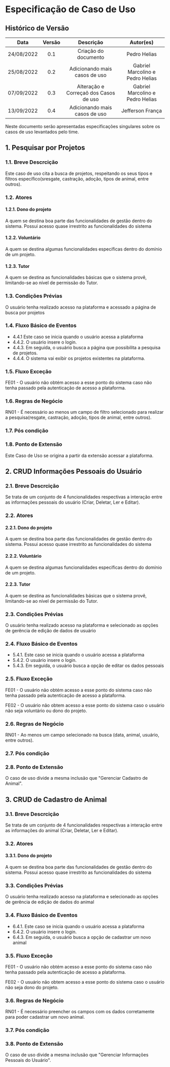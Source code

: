 # Especificação de Caso de Uso

## Histórico de Versão


|    Data    | Versão |           Descrição           |            Autor(es)             |
| :--------: | :----: | :---------------------------: | :------------------------------: |
| 24/08/2022 |  0.1   |     Criação do documento      |           Pedro Helias           |
| 25/08/2022 |  0.2   | Adicionando mais casos de uso | Gabriel Marcolino e Pedro Helias |
| 07/09/2022 |  0.3   | Alteração e Correçaõ dos Casos de uso | Gabriel Marcolino e Pedro Helias |
| 13/09/2022 |  0.4   | Adicionando mais casos de uso | Jefferson França |

Neste documento serão apresentadas especificações singulares sobre os casos de uso levantados pelo time.

## 1. Pesquisar por Projetos

### 1.1. Breve Descrcição

Este caso de uso cita a busca de projetos, respeitando os seus tipos e filtros específico(sresgate, castração, adoção, tipos de animal, entre outros).

### 1.2. Atores 

#### 1.2.1. Dono do projeto

A quem se destina boa parte das funcionalidades de gestão dentro do sistema. Possui acesso quase irrestrito as funcionalidades do sistema

#### 1.2.2. Voluntário

A quem se destina algumas funcionalidades específicas dentro do domínio de um projeto. 

#### 1.2.3. Tutor

A quem se destina as funcionalidades básicas que o sistema provê, limitando-se ao nível de permissão do Tutor. 

### 1.3. Condições Prévias

O usuário tenha realizado acesso na plataforma e acessado a página de busca por projetos

### 1.4. Fluxo Básico de Eventos

- 4.4.1 Este caso se inicia quando o usuário acessa a plataforma
- 4.4.2. O usuário insere o login.
- 4.4.3. Em seguida, o usuário busca a página que possibilita a pesquisa de projetos.
- 4.4.4. O sistema vai exibir os projetos existentes na plataforma.

### 1.5. Fluxo Exceção

FE01 - O usuário não obtém acesso a esse ponto do sistema caso não tenha passado pela autenticação de acesso a plataforma.

### 1.6. Regras de Negócio

RN01 - É necessário ao menos um campo de filtro selecionado para realizar a pesquisa(resgate, castração, adoção, tipos de animal, entre outros).

### 1.7. Pós condição

### 1.8. Ponto de Extensão

Este Caso de Uso se origina a partir da extensão acessar a plataforma.

## 2. CRUD Informações Pessoais do Usuário

### 2.1. Breve Descrcição

Se trata de um conjunto de 4 funcionalidades respectivas a interação entre as informações pessoais do usuário (Criar, Deletar, Ler e Editar).
### 2.2. Atores 

#### 2.2.1. Dono do projeto

A quem se destina boa parte das funcionalidades de gestão dentro do sistema. Possui acesso quase irrestrito as funcionalidades do sistema

#### 2.2.2. Voluntário

A quem se destina algumas funcionalidades específicas dentro do domínio de um projeto. 

#### 2.2.3. Tutor

A quem se destina as funcionalidades básicas que o sistema provê, limitando-se ao nível de permissão do Tutor. 
### 2.3. Condições Prévias

O usuário tenha realizado acesso na plataforma e selecionado as opções de gerência de edição de dados de usuário

### 2.4. Fluxo Básico de Eventos

- 5.4.1. Este caso se inicia quando o usuário acessa a plataforma
- 5.4.2. O usuário insere o login.
- 5.4.3. Em seguida, o usuário busca a opção de editar os dados pessoais

### 2.5. Fluxo Exceção

FE01 - O usuário não obtém acesso a esse ponto do sistema caso não tenha passado pela autenticação de acesso a plataforma.

FE02 - O usuário não obtem acesso a esse ponto do sistema caso o usuário não seja voluntário ou dono do projeto.

### 2.6. Regras de Negócio

RN01 - Ao menos um campo selecionado na busca (data, animal, usuário, entre outros).

### 2.7. Pós condição

### 2.8. Ponto de Extensão

O caso de uso divide a mesma inclusão que "Gerenciar Cadastro de Animal".

## 3. CRUD de Cadastro de Animal

### 3.1. Breve Descrcição

Se trata de um conjunto de 4 funcionalidades respectivas a interação entre as informações do animal (Criar, Deletar, Ler e Editar).
### 3.2. Atores 

#### 3.3.1. Dono do projeto

A quem se destina boa parte das funcionalidades de gestão dentro do sistema. Possui acesso quase irrestrito as funcionalidades do sistema

### 3.3. Condições Prévias

O usuário tenha realizado acesso na plataforma e selecionado as opções de gerência de edição de dados do animal

### 3.4. Fluxo Básico de Eventos

- 6.4.1. Este caso se inicia quando o usuário acessa a plataforma
- 6.4.2. O usuário insere o login.
- 6.4.3. Em seguida, o usuário busca a opção de cadastrar um novo animal

### 3.5. Fluxo Exceção

FE01 - O usuário não obtém acesso a esse ponto do sistema caso não tenha passado pela autenticação de acesso a plataforma.

FE02 - O usuário não obtem acesso a esse ponto do sistema caso o usuário não seja dono do projeto.

### 3.6. Regras de Negócio

RN01 - É necessário preencher os campos com os dados corretamente para poder cadastrar um novo animal.

### 3.7. Pós condição

### 3.8. Ponto de Extensão

O caso de uso divide a mesma inclusão que "Gerenciar Informações Pessoais do Usuário".
